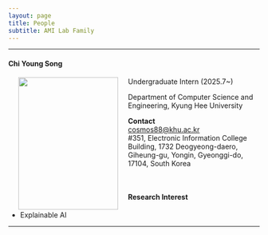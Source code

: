 ```yaml
---
layout: page
title: People 
subtitle: AMI Lab Family
---
```


<hr>

#### Chi Young Song
  
<img src="https://raw.githubusercontent.com/ailabkhu/ailabkhu.github.io/master/img/ChiYoungSong.jpg" width="200" height="265" align="left" hspace="20" />         
Undergraduate Intern (2025.7~)       

Department of Computer Science and Engineering, Kyung Hee University         
            
**Contact**  
cosmos88@khu.ac.kr                    
#351, Electronic Information College Building, 1732 Deogyeong-daero, Giheung-gu, Yongin, Gyeonggi-do, 17104, South Korea

<br>

#### Research Interest
* Explainable AI

<hr>
